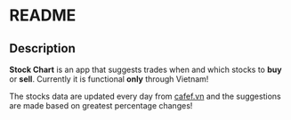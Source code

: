 # README

## Description
**Stock Chart** is an app that suggests trades when and which stocks to **buy** or **sell**.
Currently it is functional **only** through Vietnam!

The stocks data are updated every day from [cafef.vn](http://cafef.vn) and the suggestions are made based on greatest percentage changes! 
